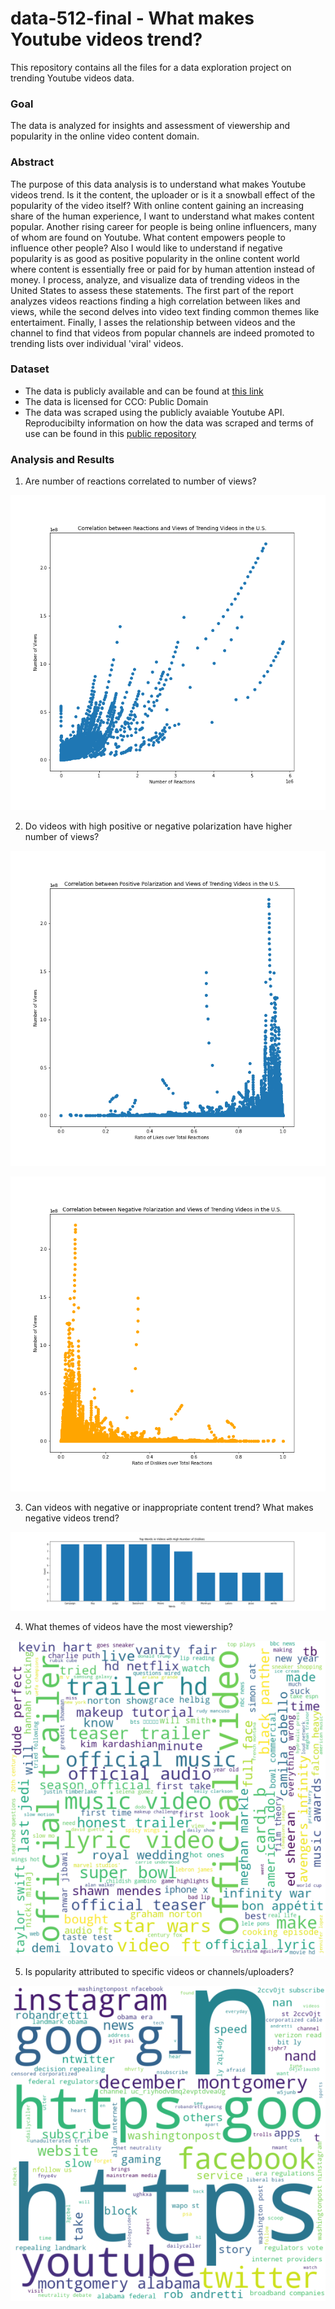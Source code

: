 # data-512-final - What makes Youtube videos trend?
This repository contains all the files for a data exploration project on trending Youtube videos data. 
### Goal
The data is analyzed for insights and assessment of viewership and popularity in the online video content domain. 
### Abstract
The purpose of this data analysis is to understand what makes Youtube videos trend. Is it the content, the uploader or is it a snowball effect of the popularity of the video itself? With online content gaining an increasing share of the human experience, I want to understand what makes content popular. Another rising career for people is being online influencers, many of whom are found on Youtube. What content empowers people to influence other people? Also I would like to understand if negative popularity is as good as positive popularity in the online content world where content is essentially free or paid for by human attention instead of money. I process, analyze, and visualize data of trending videos in the United States to assess these statements. The first part of the report analyzes videos reactions finding a high correlation between likes and views, while the second delves into video text finding common themes like entertaiment. Finally, I asses the relationship between videos and the channel to find that videos from popular channels are indeed promoted to trending lists over individual 'viral' videos. 
### Dataset
- The data is publicly available and can be found at [this link](https://www.kaggle.com/datasnaek/youtube-new)
- The data is licensed for CCO: Public Domain
- The data was scraped using the publicly avaiable Youtube API. Reproducibilty information on how the data was scraped and terms of use can be found in this [public repository](https://github.com/mitchelljy/Trending-YouTube-Scraper)
### Analysis and Results
1. Are number of reactions correlated to number of views?

![Q1](output/Reactions_Views_Correlation.png)

2. Do videos with high positive or negative polarization have higher number of views?

![Q2](output/PostivePolarization_Views_Correlation.png)

![Q3](output/NegativePolarization_Views_Correlation.png)

3. Can videos with negative or inappropriate content trend? What makes negative videos trend? 

![Q4](output/TopWordsInNegVideos.png)

4. What themes of videos have the most viewership?

![Q4](output/Video_Title_Wordcloud.png)

5. Is popularity attributed to specific videos or channels/uploaders?

![Q5](output/Video_Description_Wordcloud.png)

